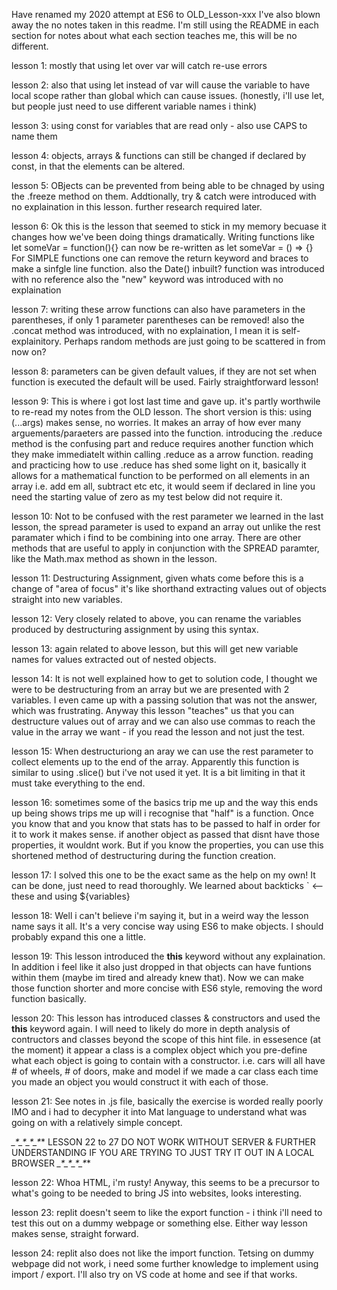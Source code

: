 Have renamed my 2020 attempt at ES6 to OLD_Lesson-xxx
I've also blown away the no notes taken in this readme.
I'm still using the README in each section for notes about what each section teaches me, this will be no different.

lesson 1: mostly that using let over var will catch re-use errors

lesson 2: also that using let instead of var will cause the variable to have local scope rather than global which can cause issues.
(honestly, i'll use let, but people just need to use different variable names i think)

lesson 3: using const for variables that are read only - also use CAPS to name them

lesson 4: objects, arrays & functions can still be changed if declared by const, in that the elements can be altered.

lesson 5: OBjects can be prevented from being able to be chnaged by using the .freeze method on them.
Addtionally, try & catch were introduced with no explaination in this lesson. further research required later.

lesson 6: Ok this is the lesson that seemed to stick in my memory becuase it changes how we've been doing things dramatically.
Writing functions like let someVar = function(){} can now be re-written as let someVar = () => {} 
For SIMPLE functions one can remove the return keyword and braces to make a sinfgle line function.
also the Date() inbuilt? function was introduced with no reference
also the "new" keyword was introduced with no explaination

lesson 7: writing these arrow functions can also have parameters in the parentheses, if only 1 parameter parentheses can be removed!
also the .concat method was introduced, with no explaination, I mean it is self-explainitory.
Perhaps random methods are just going to be scattered in from now on?

lesson 8: parameters can be given default values, if they are not set when function is executed the default will be used.
Fairly straightforward lesson!

lesson 9: This is where i got lost last time and gave up. it's partly worthwile to re-read my notes from the OLD lesson.
The short version is this: using (...args) makes sense, no worries. It makes an array of how ever many arguements/paraeters are passed into the function.
introducing the .reduce method is the confusing part and reduce requires another function which they make immediatelt within calling .reduce as a arrow function.
reading and practicing how to use .reduce has shed some light on it, basically it allows for a mathematical function to be performed on all elements in 
an array i.e. add em all, subtract etc etc, it would seem if declared in line you need the starting value of zero as my test below did not require it.

lesson 10: Not to be confused with the rest parameter we learned in the last lesson, the spread parameter is used to expand an array out unlike the 
rest paramater which i find to be combining into one array. There are other methods that are useful to apply in conjunction with the SPREAD paramter, like the Math.max method as shown in the lesson.

lesson 11: Destructuring Assignment, given whats come before this is a change of "area of focus" it's like shorthand extracting values out of objects straight into new variables.

lesson 12: Very closely related to above, you can rename the variables produced by destructuring assignment by using this syntax.

lesson 13: again related to above lesson, but this will get new variable names for values extracted out of nested objects.

lesson 14: It is not well explained how to get to solution code, I thought we were to be destructuring from an array but we are presented with 2 variables.
I even came up with a passing solution that was not the answer, which was frustrating.
Anyway this lesson "teaches" us that you can destructure values out of array and we can also use commas to reach the value in the array we want - if you read the lesson and not just the test.

lesson 15: When destructuriong an aray we can use the rest parameter to collect elements up to the end of the array. Apparently this function is similar to 
using .slice() but i've not used it yet. It is a bit limiting in that it must take everything to the end.

lesson 16: sometimes some of the basics trip me up and the way this ends up being shows trips me up will i recognise that "half" is a function.
Once you know that and you know that stats has to be passed to half in order for it to work it makes sense.
if another object as passed that disnt have those properties, it wouldnt work.
But if you know the properties, you can use this shortened method of destructuring during the function creation.

lesson 17: I solved this one to be the exact same as the help on my own! It can be done, just need to read thoroughly. We learned about backticks ` <--these and using ${variables} 

lesson 18: Well i can't believe i'm saying it, but in a weird way the lesson name says it all. It's a very concise way using ES6 to make objects. I should probably expand this one a little.

lesson 19: This lesson introduced the **this** keyword without any explaination. In addition i feel like it also just dropped in that objects can have funtions within them (maybe im tired and already knew that). Now we can make those function shorter and more concise with ES6 style, removing the word function basically.

lesson 20: This lesson has introduced classes & constructors and used the **this** keyword again. I will need to likely do more in depth analysis of contructors and classes beyond the scope of this hint file. in essesence (at the moment) it appear a class is a complex object which you pre-define what each object is going to contain with a constructor.
i.e. cars will all have # of wheels, # of doors, make and model
if we made a car class each time you made an object you would construct it with each of those.

lesson 21: See notes in .js file, basically the exercise is worded really poorly IMO and i had to decypher it into Mat language to understand what was going on with a relatively simple concept.

*_*_*_*_*_*_*_*_*_*_*_*_*
LESSON 22 to 27 DO NOT WORK WITHOUT SERVER & FURTHER UNDERSTANDING IF YOU ARE TRYING TO JUST TRY IT OUT IN A LOCAL BROWSER
*_*_*_*_*_*_*_*_*_*_*_*_*

lesson 22: Whoa HTML, i'm rusty! Anyway, this seems to be a precursor to what's going to be needed to bring JS into websites, looks interesting. 

lesson 23: replit doesn't seem to like the export function - i think i'll need to test this out on a dummy webpage or something else. Either way lesson makes sense, straight forward.

lesson 24: replit also does not like the import function. Tetsing on dummy webpage did not work, i need some further knowledge to implement using import / export. I'll also try on VS code at home and see if that works.
